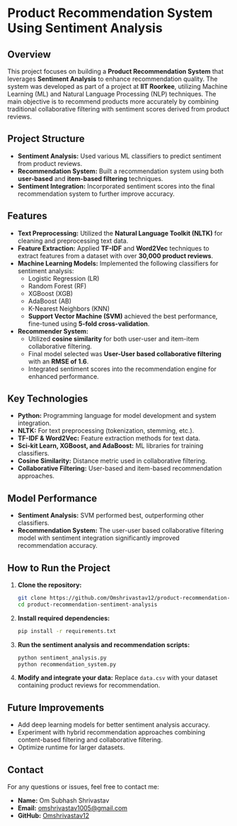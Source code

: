 # Product Recommendation System Using Sentiment Analysis

## Overview

This project focuses on building a **Product Recommendation System** that leverages **Sentiment Analysis** to enhance recommendation quality. The system was developed as part of a project at **IIT Roorkee**, utilizing Machine Learning (ML) and Natural Language Processing (NLP) techniques. The main objective is to recommend products more accurately by combining traditional collaborative filtering with sentiment scores derived from product reviews.

## Project Structure

- **Sentiment Analysis:** Used various ML classifiers to predict sentiment from product reviews.
- **Recommendation System:** Built a recommendation system using both **user-based** and **item-based filtering** techniques.
- **Sentiment Integration:** Incorporated sentiment scores into the final recommendation system to further improve accuracy.

## Features

- **Text Preprocessing:** Utilized the **Natural Language Toolkit (NLTK)** for cleaning and preprocessing text data.
- **Feature Extraction:** Applied **TF-IDF** and **Word2Vec** techniques to extract features from a dataset with over **30,000 product reviews**.
- **Machine Learning Models:** Implemented the following classifiers for sentiment analysis:
  - Logistic Regression (LR)
  - Random Forest (RF)
  - XGBoost (XGB)
  - AdaBoost (AB)
  - K-Nearest Neighbors (KNN)
  - **Support Vector Machine (SVM)** achieved the best performance, fine-tuned using **5-fold cross-validation**.
- **Recommender System:**
  - Utilized **cosine similarity** for both user-user and item-item collaborative filtering.
  - Final model selected was **User-User based collaborative filtering** with an **RMSE of 1.6**.
  - Integrated sentiment scores into the recommendation engine for enhanced performance.

## Key Technologies

- **Python:** Programming language for model development and system integration.
- **NLTK:** For text preprocessing (tokenization, stemming, etc.).
- **TF-IDF & Word2Vec:** Feature extraction methods for text data.
- **Sci-kit Learn, XGBoost, and AdaBoost:** ML libraries for training classifiers.
- **Cosine Similarity:** Distance metric used in collaborative filtering.
- **Collaborative Filtering:** User-based and item-based recommendation approaches.

## Model Performance

- **Sentiment Analysis:** SVM performed best, outperforming other classifiers.
- **Recommendation System:** The user-user based collaborative filtering model with sentiment integration significantly improved recommendation accuracy.

## How to Run the Project

1. **Clone the repository:**
   ```bash
   git clone https://github.com/Omshrivastav12/product-recommendation-sentiment-analysis.git
   cd product-recommendation-sentiment-analysis
   ```

2. **Install required dependencies:**
   ```bash
   pip install -r requirements.txt
   ```

3. **Run the sentiment analysis and recommendation scripts:**
   ```bash
   python sentiment_analysis.py
   python recommendation_system.py
   ```

4. **Modify and integrate your data:**
   Replace `data.csv` with your dataset containing product reviews for recommendation.

## Future Improvements

- Add deep learning models for better sentiment analysis accuracy.
- Experiment with hybrid recommendation approaches combining content-based filtering and collaborative filtering.
- Optimize runtime for larger datasets.

## Contact

For any questions or issues, feel free to contact me:

- **Name:** Om Subhash Shrivastav
- **Email:** omshrivastav1005@gmail.com
- **GitHub:** [Omshrivastav12](https://github.com/Omshrivastav12)
